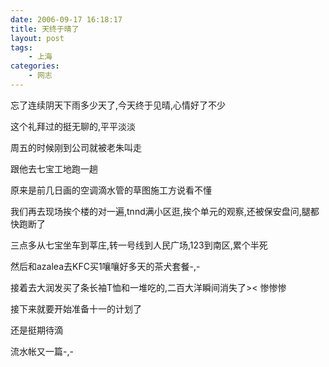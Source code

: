 ```yaml
---
date: 2006-09-17 16:18:17
title: 天终于晴了
layout: post
tags:
    - 上海
categories:
    - 网志
---
```

忘了连续阴天下雨多少天了,今天终于见晴,心情好了不少

这个礼拜过的挺无聊的,平平淡淡

周五的时候刚到公司就被老朱叫走

跟他去七宝工地跑一趟

原来是前几日画的空调滴水管的草图施工方说看不懂

我们再去现场挨个楼的对一遍,tnnd满小区逛,挨个单元的观察,还被保安盘问,腿都快跑断了

三点多从七宝坐车到莘庄,转一号线到人民广场,123到南区,累个半死

然后和azalea去KFC买1嚷嚷好多天的茶犬套餐-,-

接着去大润发买了条长袖T恤和一堆吃的,二百大洋瞬间消失了&gt;&lt; 惨惨惨

接下来就要开始准备十一的计划了

还是挺期待滴

流水帐又一篇-,-
